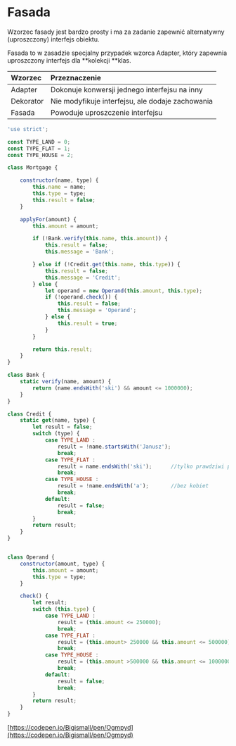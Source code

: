 # Fasada

Wzorzec fasady jest bardzo prosty i ma za zadanie zapewnić alternatywny \(uproszczony\) interfejs obiektu.

Fasada to w zasadzie specjalny przypadek wzorca Adapter, który zapewnia uproszczony interfejs dla **kolekcji **klas.


| Wzorzec | Przeznaczenie |
| :--- | :--- |
| Adapter | Dokonuje konwersji jednego interfejsu na inny |
| Dekorator | Nie modyfikuje interfejsu, ale dodaje zachowania |
| Fasada | Powoduje uproszczenie interfejsu |



```js
'use strict';

const TYPE_LAND = 0;
const TYPE_FLAT = 1;
const TYPE_HOUSE = 2;

class Mortgage {

    constructor(name, type) {
        this.name = name;
        this.type = type;
        this.result = false;
    }

    applyFor(amount) {
        this.amount = amount;

        if (!Bank.verify(this.name, this.amount)) {
            this.result = false;
            this.message = 'Bank';

        } else if (!Credit.get(this.name, this.type)) {
            this.result = false;
            this.message = 'Credit';
        } else {
            let operand = new Operand(this.amount, this.type);
            if (!operand.check()) {
                this.result = false;
                this.message = 'Operand';
            } else {
                this.result = true;
            }
        }

        return this.result;
    }
}

class Bank {
    static verify(name, amount) {
        return (name.endsWith('ski') && amount <= 1000000);
    }
}

class Credit {
    static get(name, type) {
        let result = false;
        switch (type) {
            case TYPE_LAND :
                result = !name.startsWith('Janusz');
                break;
            case TYPE_FLAT :
                result = name.endsWith('ski');      //tylko prawdziwi polacy
                break;
            case TYPE_HOUSE :
                result = !name.endsWith('a');       //bez kobiet
                break;
            default:
                result = false;
                break;
        }
        return result;
    }
}


class Operand {
    constructor(amount, type) {
        this.amount = amount;
        this.type = type;
    }

    check() {
        let result;
        switch (this.type) {
            case TYPE_LAND :
                result = (this.amount <= 250000);
                break;
            case TYPE_FLAT :
                result = (this.amount> 250000 && this.amount <= 500000);
                break;
            case TYPE_HOUSE :
                result = (this.amount >500000 && this.amount <= 1000000);
                break;
            default:
                result = false;
                break;
        }
        return result;
    }
}
```

[https://codepen.io/Bigismall/pen/Ogmpyd](https://codepen.io/Bigismall/pen/Ogmpyd)

